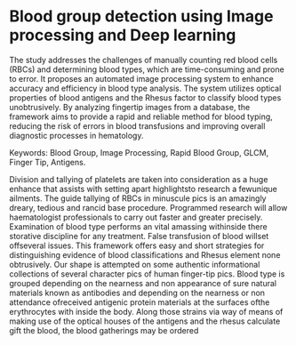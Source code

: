 # Blood group detection using Image processing and Deep learning

The study addresses the challenges of manually counting red blood cells (RBCs) and determining blood types, which are time-consuming and prone to error. 
It proposes an automated image processing system to enhance accuracy and efficiency in blood type analysis.
The system utilizes optical properties of blood antigens and the Rhesus factor to classify blood types unobtrusively.
By analyzing fingertip images from a database, the framework aims to provide a rapid and reliable method for blood typing, 
reducing the risk of errors in blood transfusions and improving overall diagnostic processes in hematology.

Keywords: Blood Group, Image Processing, Rapid Blood Group, GLCM, Finger Tip, 
Antigens.

Division and tallying of platelets are taken into consideration as a huge enhance that 
assists with setting apart highlightsto research a fewunique ailments. The guide tallying 
of RBCs in minuscule pics is an amazingly dreary, tedious and rancid base procedure. 
Programmed research will allow haematologist professionals to carry out faster and 
greater precisely. Examination of blood type performs an vital amassing withinside 
there storative discipline for any treatment. False transfusion of blood willset offseveral 
issues. This framework offers easy and short strategies for distinguishing evidence of 
blood classifications and Rhesus element none obtrusively. Our shape is attempted on 
some authentic informational collections of several character pics of human finger-tip 
pics. Blood type is grouped depending on the nearness and non appearance of sure 
natural materials known as antibodies and depending on the nearness or non attendance 
ofreceived antigenic protein materials at the surfaces ofthe erythrocytes with inside the 
body. Along those strains via way of means of making use of the optical houses of the 
antigens and the rhesus calculate gift the blood, the blood gatherings may be ordered

